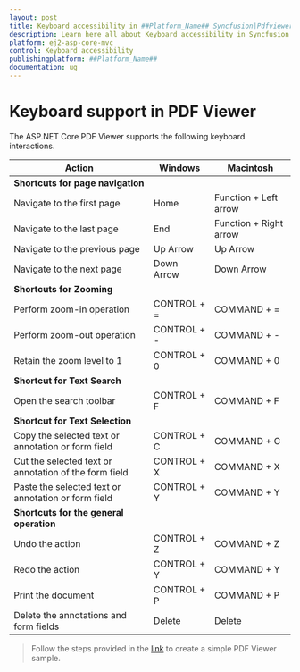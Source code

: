 ```yaml
---
layout: post
title: Keyboard accessibility in ##Platform_Name## Syncfusion|Pdfviewer Component
description: Learn here all about Keyboard accessibility in Syncfusion ##Platform_Name## Pdfviewer component of Syncfusion Essential JS 2 and more.
platform: ej2-asp-core-mvc
control: Keyboard accessibility
publishingplatform: ##Platform_Name##
documentation: ug
---
```


# Keyboard support in PDF Viewer

The ASP.NET Core PDF Viewer supports the following keyboard interactions.

|**Action**|**Windows**|**Macintosh**|
|--|--|--|
|**Shortcuts for page navigation**|||
|Navigate to the first page|Home|Function + Left arrow|
|Navigate to the last page|End|Function + Right arrow|
|Navigate to the previous page|Up Arrow|Up Arrow|
|Navigate to the next page|Down Arrow|Down Arrow|
|**Shortcuts for Zooming**|||
|Perform zoom-in operation|CONTROL + =|COMMAND + =|
|Perform zoom-out operation|CONTROL + -|COMMAND + -|
|Retain the zoom level to 1|CONTROL + 0|COMMAND + 0|
|**Shortcut for Text Search**|||
|Open the search toolbar|CONTROL + F|COMMAND + F|
|**Shortcut for Text Selection**|||
|Copy the selected text or annotation or form field|CONTROL + C|COMMAND + C|
|Cut the selected text or annotation of the form field|CONTROL + X|COMMAND + X|
|Paste the selected text or annotation or form field|CONTROL + Y|COMMAND + Y|
|**Shortcuts for the general operation**|||
|Undo the action|CONTROL + Z|COMMAND + Z|
|Redo the action|CONTROL + Y|COMMAND + Y|
|Print the document|CONTROL + P|COMMAND + P|
|Delete the annotations and form fields|Delete|Delete|

> Follow the steps provided in the [link](https://ej2.syncfusion.com/aspnetcore/documentation/pdfviewer/getting-started/) to create a simple PDF Viewer sample.